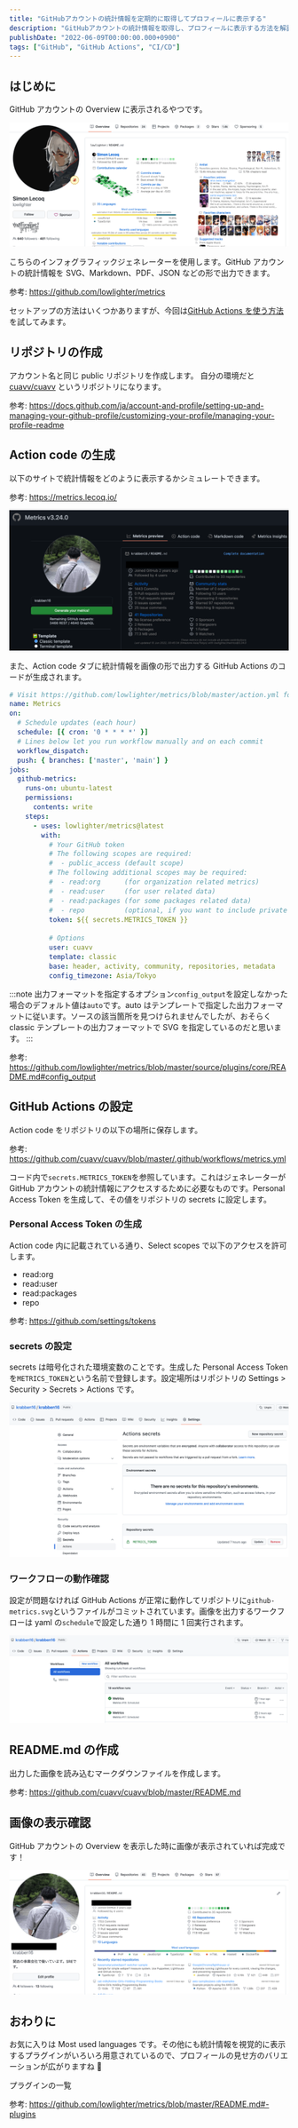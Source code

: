 ```yaml
---
title: "GitHubアカウントの統計情報を定期的に取得してプロフィールに表示する"
description: "GitHubアカウントの統計情報を取得し、プロフィールに表示する方法を解説しました。GitHub Actionsを用いた設定手順やトークンの生成方法も記載しました。"
publishDate: "2022-06-09T00:00:00.000+0900"
tags: ["GitHub", "GitHub Actions", "CI/CD"]
---
```


## はじめに

GitHub アカウントの Overview に表示されるやつです。

![](../../assets/images/post/cb71a47c76c2-20220609.png)

こちらのインフォグラフィックジェネレーターを使用します。GitHub アカウントの統計情報を SVG、Markdown、PDF、JSON などの形で出力できます。

参考: https://github.com/lowlighter/metrics

セットアップの方法はいくつかありますが、今回は[GitHub Actions を使う方法](https://github.com/lowlighter/metrics/blob/master/.github/readme/partials/documentation/setup/action.md)を試してみます。

## リポジトリの作成

アカウント名と同じ public リポジトリを作成します。
自分の環境だと [cuavv/cuavv](https://github.com/cuavv/cuavv) というリポジトリになります。

参考: https://docs.github.com/ja/account-and-profile/setting-up-and-managing-your-github-profile/customizing-your-profile/managing-your-profile-readme

## Action code の生成

以下のサイトで統計情報をどのように表示するかシミュレートできます。

参考: https://metrics.lecoq.io/

![](../../assets/images/post/3d2ffb3e3237-20220610.png)

また、Action code タブに統計情報を画像の形で出力する GitHub Actions のコードが生成されます。

```yaml
# Visit https://github.com/lowlighter/metrics/blob/master/action.yml for full reference
name: Metrics
on:
  # Schedule updates (each hour)
  schedule: [{ cron: '0 * * * *' }]
  # Lines below let you run workflow manually and on each commit
  workflow_dispatch:
  push: { branches: ['master', 'main'] }
jobs:
  github-metrics:
    runs-on: ubuntu-latest
    permissions:
      contents: write
    steps:
      - uses: lowlighter/metrics@latest
        with:
          # Your GitHub token
          # The following scopes are required:
          #  - public_access (default scope)
          # The following additional scopes may be required:
          #  - read:org      (for organization related metrics)
          #  - read:user     (for user related data)
          #  - read:packages (for some packages related data)
          #  - repo          (optional, if you want to include private repositories)
          token: ${{ secrets.METRICS_TOKEN }}

          # Options
          user: cuavv
          template: classic
          base: header, activity, community, repositories, metadata
          config_timezone: Asia/Tokyo
```

:::note
出力フォーマットを指定するオプション`config_output`を設定しなかった場合のデフォルト値は`auto`です。auto はテンプレートで指定した出力フォーマットに従います。ソースの該当箇所を見つけられませんでしたが、おそらく classic テンプレートの出力フォーマットで SVG を指定しているのだと思います。
:::

参考: https://github.com/lowlighter/metrics/blob/master/source/plugins/core/README.md#config_output

## GitHub Actions の設定

Action code をリポジトリの以下の場所に保存します。

参考: https://github.com/cuavv/cuavv/blob/master/.github/workflows/metrics.yml

コード内で`secrets.METRICS_TOKEN`を参照しています。これはジェネレーターが GitHub アカウントの統計情報にアクセスするために必要なものです。Personal Access Token を生成して、その値をリポジトリの secrets に設定します。

### Personal Access Token の生成

Action code 内に記載されている通り、Select scopes で以下のアクセスを許可します。

- read:org
- read:user
- read:packages
- repo

参考: https://github.com/settings/tokens

### secrets の設定

secrets は暗号化された環境変数のことです。生成した Personal Access Token を`METRICS_TOKEN`という名前で登録します。設定場所はリポジトリの Settings > Security > Secrets > Actions です。

![](../../assets/images/post/f8c7dc7a4868-20220609.png)

### ワークフローの動作確認

設定が問題なければ GitHub Actions が正常に動作してリポジトリに`github-metrics.svg`というファイルがコミットされています。画像を出力するワークフローは yaml の`schedule`で設定した通り 1 時間に 1 回実行されます。

![](../../assets/images/post/e851a111f463-20220609.png)

## README.md の作成

出力した画像を読み込むマークダウンファイルを作成します。

参考: https://github.com/cuavv/cuavv/blob/master/README.md

## 画像の表示確認

GitHub アカウントの Overview を表示した時に画像が表示されていれば完成です！

![](../../assets/images/post/1828694702b9-20220609.png)

## おわりに

お気に入りは Most used languages です。その他にも統計情報を視覚的に表示するプラグインがいろいろ用意されているので、プロフィールの見せ方のバリエーションが広がりますね 🧐

プラグインの一覧

参考: https://github.com/lowlighter/metrics/blob/master/README.md#-plugins
